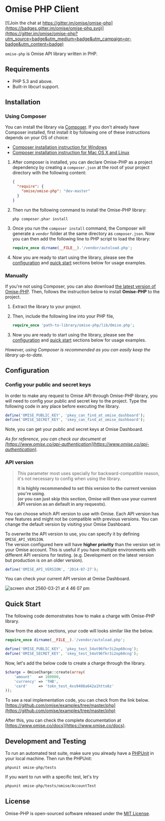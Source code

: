 # Omise PHP Client

[![Join the chat at https://gitter.im/omise/omise-php](https://badges.gitter.im/omise/omise-php.svg)](https://gitter.im/omise/omise-php?utm_source=badge&utm_medium=badge&utm_campaign=pr-badge&utm_content=badge)

`omise-php` is Omise API library written in PHP.

## Requirements

* PHP 5.3 and above.
* Built-in libcurl support.

## Installation

### Using Composer

You can install the library via [Composer](https://getcomposer.org/). If you don't already have Composer installed, first install it by following one of these instructions depends on your OS of choice:

* [Composer installation instruction for Windows](https://getcomposer.org/doc/00-intro.md#installation-windows)
* [Composer installation instruction for Mac OS X and Linux](https://getcomposer.org/doc/00-intro.md#installation-linux-unix-osx)

1. After composer is installed, you can declare Omise-PHP as a project dependency by creating a `composer.json` at the root of your project directory with the following content:
    ```json
    {
      "require": {
        "omise/omise-php": "dev-master"
      }
    }
    ```

2. Then run the following command to install the Omise-PHP library:
    ```
    php composer.phar install
    ```

3. Once you run the `composer install` command, the Composer will generate a `vendor` folder at the same directory as `composer.json`.
    Now you can then add the following line to PHP script to load the library:

    ```php
    require_once dirname(__FILE__).'/vendor/autoload.php';
    ```

4. Now you are ready to start using the library, please see the [configuration](https://github.com/omise/omise-php#configuration) and [quick start](https://github.com/omise/omise-php#quick-start) sections below for usage examples.

### Manually

If you're not using Composer, you can also download [the latest version of Omise-PHP](https://github.com/omise/omise-php/archive/v2.7.1.zip).
Then, follows the instruction below to install **Omise-PHP** to the project.

1. Extract the library to your project.

2. Then, include the following line into your PHP file, 
    ```php
    require_once 'path-to-library/omise-php/lib/Omise.php';
    ```

3. Now you are ready to start using the library, please see the [configuration](https://github.com/omise/omise-php#configuration) and [quick start](https://github.com/omise/omise-php#quick-start) sections below for usage examples.

_However, using Composer is recommended as you can easily keep the library up-to-date._

## Configuration

### Config your public and secret keys

In order to make any request to Omise API through Omise-PHP library, you will need to config your public and secret key to the project.
Type the following code in any place before executing the library.

```php
define('OMISE_PUBLIC_KEY', 'pkey_can_find_at_omise_dashboard');
define('OMISE_SECRET_KEY', 'skey_can_find_at_omise_dashboard');
```

Note, you can get your public and secret keys at Omise Dashboard.

_As for reference, you can check our document at [https://www.omise.co/api-authentication](https://www.omise.co/api-authentication)._

### API version

> This parameter most uses specially for backward-compatible reason, it's not necessary to config when using the library.
> 
> **It is highly recommended to set this version to the current version you're using.**  
> **(or you can just skip this section, Omise will then use your current API version as an default in any requests).**

You can choose which API version to use with Omise. Each API version has new features and might not be compatible with previous versions. You can change the default version by visiting your Omise Dashboard.

To overwrite the API version to use, you can specify it by defining `OMISE_API_VERSION`.  
The version configured here will have **higher priority** than the version set in your Omise account.
This is useful if you have multiple environments with different API versions for testing.
(e.g. Development on the latest version but production is on an older version).

```php
define('OMISE_API_VERSION', '2014-07-27');
```

You can check your current API version at Omise Dashboard.

![screen shot 2560-03-21 at 4 46 07 pm](https://cloud.githubusercontent.com/assets/2154669/24141410/ef0faf46-0e55-11e7-8e25-26e2a6fc403b.png)

## Quick Start

The following code demonstrates how to make a charge with Omise-PHP library.

Now from the above sections, your code will looks similar like the below.

```php
require_once dirname(__FILE__).'/vendor/autoload.php';

define('OMISE_PUBLIC_KEY', 'pkey_test_54ot96fkr3i2op60cng');
define('OMISE_SECRET_KEY', 'skey_test_54ot96fkr3i2op60cng');
```

Now, let's add the below code to create a charge through the library.

```php
$charge = OmiseCharge::create(array(
    'amount'   => 100000,
    'currency' => 'THB',
    'card'     => 'tokn_test_4xs9408a642a1htto8z'
));
```

To see a real implementation code, you can check from the link below.
[https://github.com/omise/examples/tree/master/php](https://github.com/omise/examples/tree/master/php)

After this, you can check the complete documentation at [https://www.omise.co/docs](https://www.omise.co/docs). 

## Development and Testing

To run an automated test suite, make sure you already have a [PHPUnit](https://phpunit.de) in your local machine.
Then run the PHPUnit:

```shell
phpunit omise-php/tests
```

If you want to run with a specific test, let's try

```bash
phpunit omise-php/tests/omise/AccountTest
```

## License

Omise-PHP is open-sourced software released under the [MIT License](https://opensource.org/licenses/MIT).
